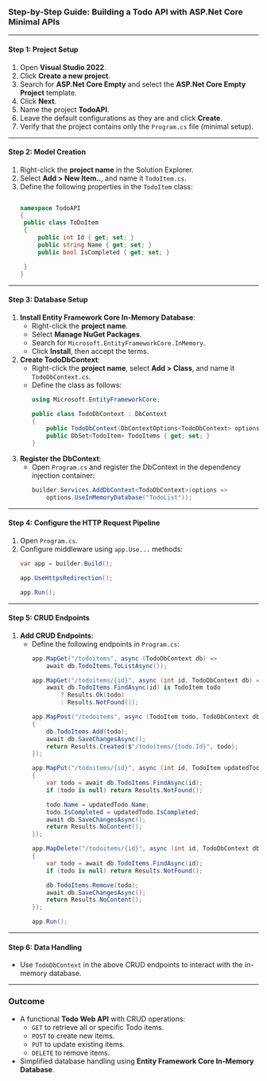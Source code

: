 ### Step-by-Step Guide: Building a Todo API with ASP.Net Core Minimal APIs

---

#### **Step 1: Project Setup**
1. Open **Visual Studio 2022**.
2. Click **Create a new project**.
3. Search for **ASP.Net Core Empty** and select the **ASP.Net Core Empty Project** template.
4. Click **Next**.
5. Name the project **TodoAPI**.
6. Leave the default configurations as they are and click **Create**.
7. Verify that the project contains only the `Program.cs` file (minimal setup).

---

#### **Step 2: Model Creation**
1. Right-click the **project name** in the Solution Explorer.
2. Select **Add > New Item..**, and name it `TodoItem.cs`.
3. Define the following properties in the `TodoItem` class:
   ```csharp

   namespace TodoAPI
   {
    public class ToDoItem
    {
        public int Id { get; set; }
        public string Name { get; set; }
        public bool IsCompleted { get; set; }

    }
   }
   ```

---

#### **Step 3: Database Setup**
1. **Install Entity Framework Core In-Memory Database**:
   - Right-click the **project name**.
   - Select **Manage NuGet Packages**.
   - Search for `Microsoft.EntityFrameworkCore.InMemory`.
   - Click **Install**, then accept the terms.
2. **Create TodoDbContext**:
   - Right-click the **project name**, select **Add > Class**, and name it `TodoDbContext.cs`.
   - Define the class as follows:
     ```csharp
     using Microsoft.EntityFrameworkCore;

     public class TodoDbContext : DbContext
     {
         public TodoDbContext(DbContextOptions<TodoDbContext> options) : base(options) { }
         public DbSet<TodoItem> TodoItems { get; set; }
     }
     ```
3. **Register the DbContext**:
   - Open `Program.cs` and register the DbContext in the dependency injection container:
     ```csharp
     builder.Services.AddDbContext<TodoDbContext>(options =>
         options.UseInMemoryDatabase("TodoList"));
     ```

---

#### **Step 4: Configure the HTTP Request Pipeline**
1. Open `Program.cs`.
2. Configure middleware using `app.Use...` methods:
   ```csharp
   var app = builder.Build();

   app.UseHttpsRedirection();

   app.Run();
   ```

---

#### **Step 5: CRUD Endpoints**
1. **Add CRUD Endpoints**:
   - Define the following endpoints in `Program.cs`:
     ```csharp
     app.MapGet("/todoitems", async (TodoDbContext db) =>
         await db.TodoItems.ToListAsync());

     app.MapGet("/todoitems/{id}", async (int id, TodoDbContext db) =>
         await db.TodoItems.FindAsync(id) is TodoItem todo
             ? Results.Ok(todo)
             : Results.NotFound());

     app.MapPost("/todoitems", async (TodoItem todo, TodoDbContext db) =>
     {
         db.TodoItems.Add(todo);
         await db.SaveChangesAsync();
         return Results.Created($"/todoitems/{todo.Id}", todo);
     });

     app.MapPut("/todoitems/{id}", async (int id, TodoItem updatedTodo, TodoDbContext db) =>
     {
         var todo = await db.TodoItems.FindAsync(id);
         if (todo is null) return Results.NotFound();

         todo.Name = updatedTodo.Name;
         todo.IsCompleted = updatedTodo.IsCompleted;
         await db.SaveChangesAsync();
         return Results.NoContent();
     });

     app.MapDelete("/todoitems/{id}", async (int id, TodoDbContext db) =>
     {
         var todo = await db.TodoItems.FindAsync(id);
         if (todo is null) return Results.NotFound();

         db.TodoItems.Remove(todo);
         await db.SaveChangesAsync();
         return Results.NoContent();
     });

     app.Run();
     ```
---

#### **Step 6: Data Handling**
- Use `TodoDbContext` in the above CRUD endpoints to interact with the in-memory database.

---

### **Outcome**
- A functional **Todo Web API** with CRUD operations:
  - `GET` to retrieve all or specific Todo items.
  - `POST` to create new items.
  - `PUT` to update existing items.
  - `DELETE` to remove items.
- Simplified database handling using **Entity Framework Core In-Memory Database**.
